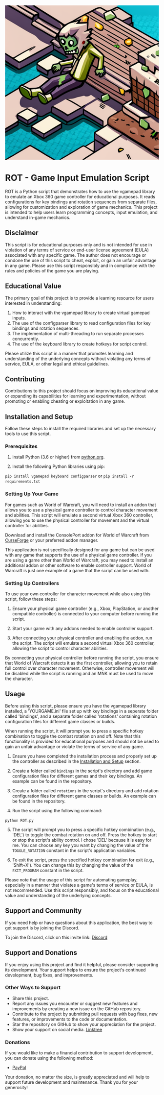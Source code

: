 <p align="center">
  <img src="src/assets/ROT.png" alt="ROT Logo" />
</p>

# ROT - Game Input Emulation Script

ROT is a Python script that demonstrates how to use the vgamepad library to emulate an Xbox 360 game controller for educational purposes. It reads configurations for key bindings and rotation sequences from separate files, allowing for customization and exploration of game mechanics. This project is intended to help users learn programming concepts, input emulation, and understand in-game mechanics.

## Disclaimer

This script is for educational purposes only and is not intended for use in violation of any terms of service or end-user license agreement (EULA) associated with any specific game. The author does not encourage or condone the use of this script to cheat, exploit, or gain an unfair advantage in any game. Please use this script responsibly and in compliance with the rules and policies of the game you are playing.

## Educational Value

The primary goal of this project is to provide a learning resource for users interested in understanding:

1. How to interact with the vgamepad library to create virtual gamepad inputs.
2. The use of the configparser library to read configuration files for key bindings and rotation sequences.
3. The implementation of multi-threading to run separate processes concurrently.
4. The use of the keyboard library to create hotkeys for script control.

Please utilize this script in a manner that promotes learning and understanding of the underlying concepts without violating any terms of service, EULA, or other legal and ethical guidelines.

## Contributing

Contributions to this project should focus on improving its educational value or expanding its capabilities for learning and experimentation, without promoting or enabling cheating or exploitation in any game.

## Installation and Setup

Follow these steps to install the required libraries and set up the necessary tools to use this script.

### Prerequisites

1. Install Python (3.6 or higher) from [python.org](https://www.python.org/downloads/).

2. Install the following Python libraries using pip:

`pip install vgamepad keyboard configparser`
or
`pip install -r requirements.txt`

### Setting Up Your Game

For games such as World of Warcraft, you will need to install an addon that allows you to use a physical game controller to control character movement and abilities. This script will emulate a second virtual Xbox 360 controller, allowing you to use the physical controller for movement and the virtual controller for abilities.

Download and install the ConsolePort addon for World of Warcraft from [CurseForge](https://www.curseforge.com/wow/addons/console-port) or your preferred addon manager.

This application is not specifically designed for any game but can be used with any game that supports the use of a physical game controller. If you are using a game other than World of Warcraft, you may need to install an additional addon or other software to enable controller support. World of Warcraft is just one example of a game that the script can be used with.

### Setting Up Controllers

To use your own controller for character movement while also using this script, follow these steps:

1. Ensure your physical game controller (e.g., Xbox, PlayStation, or another compatible controller) is connected to your computer before running the script.

2. Start your game with any addons needed to enable controller support.

3. After connecting your physical controller and enabling the addon, run the script. The script will emulate a second virtual Xbox 360 controller, allowing the script to control character abilities.

By connecting your physical controller before running the script, you ensure that World of Warcraft detects it as the first controller, allowing you to retain full control over character movement. Otherwise, controller movement will be disabled while the script is running and an MNK must be used to move the character.

## Usage

Before using this script, please ensure you have the vgamepad library installed, a 'YOURGAME.ini' file set up with key bindings in a seperate folder called 'bindings', and a separate folder called 'rotations' containing rotation configuration files for different game classes or builds.

When running the script, it will prompt you to press a specific hotkey combination to toggle the combat rotation on and off. Note that this functionality is provided for educational purposes and should not be used to gain an unfair advantage or violate the terms of service of any game.

1. Ensure you have completed the installation process and properly set up the controller as described in the [Installation and Setup](#installation-and-setup) section.

2. Create a folder called `bindings` in the script's directory and add game configuration files for different games and their key bindings. An example can be found in the repository.

3. Create a folder called `rotations` in the script's directory and add rotation configuration files for different game classes or builds. An example can be found in the repository.

4. Run the script using the following command:

`python ROT.py`

5. The script will prompt you to press a specific hotkey combination (e.g., 'DEL') to toggle the combat rotation on and off. Press the hotkey to start or stop the script's ability control. I chose 'DEL' because it is easy for me. You can choose any key you want by changing the value of the `TOGGLE_ROTATION` constant in the script's application variables.

6. To exit the script, press the specified hotkey combination for exit (e.g., 'Shift+X'). You can change this by changing the value of the `EXIT_PROGRAM` constant in the script.

Please note that the usage of this script for automating gameplay, especially in a manner that violates a game's terms of service or EULA, is not recommended. Use this script responsibly, and focus on the educational value and understanding of the underlying concepts.

## Support and Community

If you need help or have questions about this application, the best way to get support is by joining the Discord.

To join the Discord, click on this invite link: [Discord](https://discord.com/invite/aP9CjWE)

## Support and Donations

If you enjoy using this project and find it helpful, please consider supporting its development. Your support helps to ensure the project's continued development, bug fixes, and improvements.

### Other Ways to Support

- Share this project.
- Report any issues you encounter or suggest new features and improvements by creating a new issue on the GitHub repository.
- Contribute to the project by submitting pull requests with bug fixes, new features, or improvements to the code or documentation.
- Star the repository on GitHub to show your appreciation for the project.
- Show your support on social media. [Linktree](https://linktr.ee/3v1lxd)

### Donations

If you would like to make a financial contribution to support development, you can donate using the following method:

- [PayPal](https://paypal.me/ScottDIT)

Your donation, no matter the size, is greatly appreciated and will help to support future development and maintenance. Thank you for your generosity!
